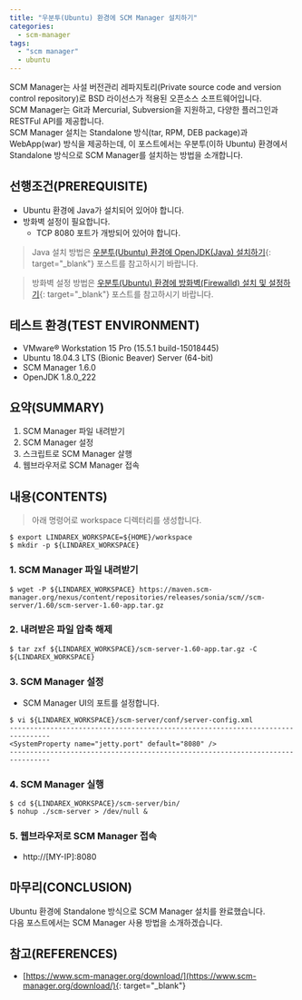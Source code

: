 ```yaml
---
title: "우분투(Ubuntu) 환경에 SCM Manager 설치하기"
categories: 
  - scm-manager
tags: 
  - "scm manager"
  - ubuntu
---
```



SCM Manager는 사설 버전관리 레파지토리(Private source code and version control repository)로 BSD 라이선스가 적용된 오픈소스 소프트웨어입니다. <br />
SCM Manager는 Git과 Mercurial, Subversion을 지원하고, 다양한 플러그인과 RESTFul API를 제공합니다. <br />
SCM Manager 설치는 Standalone 방식(tar, RPM, DEB package)과 WebApp(war) 방식을 제공하는데, 이 포스트에서는 우분투(이하 Ubuntu) 환경에서 Standalone 방식으로 SCM Manager를 설치하는 방법을 소개합니다.


## 선행조건(PREREQUISITE)
- Ubuntu 환경에 Java가 설치되어 있어야 합니다.
- 방화벽 설정이 필요합니다.
    + TCP 8080 포트가 개방되어 있어야 합니다.

> Java 설치 방법은 [우분투(Ubuntu) 환경에 OpenJDK(Java) 설치하기](https://lindarex.github.io/ubuntu/ubuntu-openjdk-installation/){: target="\_blank"} 포스트를 참고하시기 바랍니다.

> 방화벽 설정 방법은 [우분투(Ubuntu) 환경에 방화벽(Firewalld) 설치 및 설정하기](https://lindarex.github.io/ubuntu/ubuntu-firewalld-installation/){: target="\_blank"} 포스트를 참고하시기 바랍니다.


## 테스트 환경(TEST ENVIRONMENT)
- VMware® Workstation 15 Pro (15.5.1 build-15018445)
- Ubuntu 18.04.3 LTS (Bionic Beaver) Server (64-bit)
- SCM Manager 1.6.0
- OpenJDK 1.8.0_222


## 요약(SUMMARY)
1. SCM Manager 파일 내려받기
2. SCM Manager 설정
3. 스크립트로 SCM Manager 살행
4. 웹브라우저로 SCM Manager 접속


## 내용(CONTENTS)

> 아래 명령어로 workspace 디렉터리를 생성합니다.

```shell
$ export LINDAREX_WORKSPACE=${HOME}/workspace
$ mkdir -p ${LINDAREX_WORKSPACE}
```

### 1. SCM Manager 파일 내려받기
```shell
$ wget -P ${LINDAREX_WORKSPACE} https://maven.scm-manager.org/nexus/content/repositories/releases/sonia/scm//scm-server/1.60/scm-server-1.60-app.tar.gz
```

### 2. 내려받은 파일 압축 해제
```shell
$ tar zxf ${LINDAREX_WORKSPACE}/scm-server-1.60-app.tar.gz -C ${LINDAREX_WORKSPACE}
```

### 3. SCM Manager 설정

- SCM Manager UI의 포트를 설정합니다.

```shell
$ vi ${LINDAREX_WORKSPACE}/scm-server/conf/server-config.xml
--------------------------------------------------------------------------------
<SystemProperty name="jetty.port" default="8080" />
--------------------------------------------------------------------------------
```

### 4. SCM Manager 실행
```shell
$ cd ${LINDAREX_WORKSPACE}/scm-server/bin/
$ nohup ./scm-server > /dev/null &
```

### 5. 웹브라우저로 SCM Manager 접속
- http://[MY-IP]:8080


## 마무리(CONCLUSION)
Ubuntu 환경에 Standalone 방식으로 SCM Manager 설치를 완료했습니다. <br />
다음 포스트에서는 SCM Manager 사용 방법을 소개하겠습니다.


## 참고(REFERENCES)
- [https://www.scm-manager.org/download/](https://www.scm-manager.org/download/){: target="\_blank"}
